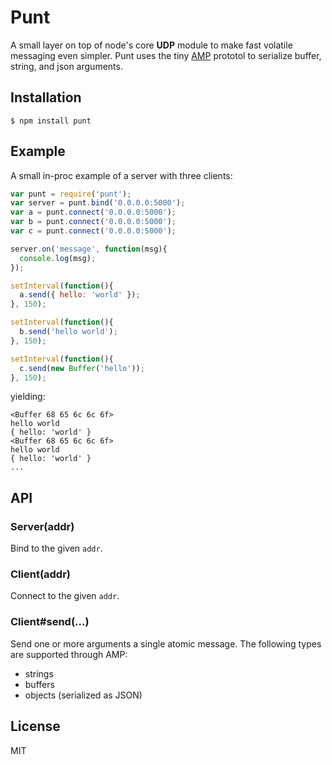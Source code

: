 
# Punt

  A small layer on top of node's core __UDP__ module to make fast volatile messaging even simpler.
  Punt uses the tiny [AMP](https://github.com/visionmedia/node-amp) prototol to serialize buffer, string,
  and json arguments.

## Installation

```
$ npm install punt
```

## Example

  A small in-proc example of a server with three clients:

```js
var punt = require('punt');
var server = punt.bind('0.0.0.0:5000');
var a = punt.connect('0.0.0.0:5000');
var b = punt.connect('0.0.0.0:5000');
var c = punt.connect('0.0.0.0:5000');

server.on('message', function(msg){
  console.log(msg);
});

setInterval(function(){
  a.send({ hello: 'world' });
}, 150);

setInterval(function(){
  b.send('hello world');
}, 150);

setInterval(function(){
  c.send(new Buffer('hello'));
}, 150);
```

  yielding:

```
<Buffer 68 65 6c 6c 6f>
hello world
{ hello: 'world' }
<Buffer 68 65 6c 6c 6f>
hello world
{ hello: 'world' }
...
```
## API

### Server(addr)

  Bind to the given `addr`.

### Client(addr)

  Connect to the given `addr`.

### Client#send(...)

  Send one or more arguments a single atomic message. The following
  types are supported through AMP:

  - strings
  - buffers
  - objects (serialized as JSON)

## License

  MIT
